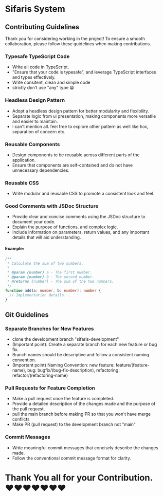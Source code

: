 # Sifaris System

## Contributing Guidelines

Thank you for considering working in the project! To ensure a smooth collaboration, please follow these guidelines when making contributions.

### Typesafe TypeScript Code

- Write all code in TypeScript.
- "Ensure that your code is typesafe", and leverage TypeScript interfaces and types effectively.
- Write consitent, clean and simple code
- strictly don't use "any" type 😁

### Headless Design Pattern

- Adopt a headless design pattern for better modularity and flexibility.
- Separate logic from ui presentation, making components more versatile and easier to maintain.
- I can't mention all. feel free to explore other pattern as well like hoc, separation of concern etc.

### Reusable Components

- Design components to be reusable across different parts of the application.
- Ensure that components are self-contained and do not have unnecessary dependencies.

### Reusable CSS

- Write modular and reusable CSS to promote a consistent look and feel.

### Good Comments with JSDoc Structure

- Provide clear and concise comments using the JSDoc structure to document your code.
- Explain the purpose of functions, and complex logic.
- Include information on parameters, return values, and any important details that will aid understanding.

#### Example:

```typescript
/**
 * Calculate the sum of two numbers.
 *
 * @param {number} a - The first number.
 * @param {number} b - The second number.
 * @returns {number} - The sum of the two numbers.
 */
function add(a: number, b: number): number {
  // Implementation details...
}
```

## Git Guidelines

### Separate Branches for New Features

- clone the development branch "sifaris-development"
- (Important point): Create a separate branch for each new feature or bug fix.
- Branch names should be descriptive and follow a consistent naming convention.
- (Important point) Naming Convention: new feature: feature/(feature-name), bug: bugfix/(bug-fix-description), refactoring: refactor/(refactoring-name)

### Pull Requests for Feature Completion

- Make a pull request once the feature is completed.
- Provide a detailed description of the changes made and the purpose of the pull request.
- pull the main branch before making PR so that you won't have merge conflicts
- Make PR (pull request) to the development branch not "main"

### Commit Messages

- Write meaningful commit messages that concisely describe the changes made.
- Follow the conventional commit message format for clarity.

# Thank You all for your Contribution. ❤️❤️❤️❤️❤️❤️❤️
